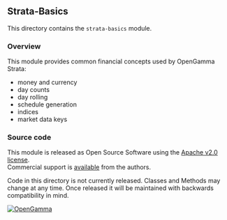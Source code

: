 Strata-Basics
-------------
This directory contains the `strata-basics` module.

### Overview

This module provides common financial concepts used by OpenGamma Strata:

* money and currency
* day counts
* day rolling
* schedule generation
* indices
* market data keys


### Source code

This module is released as Open Source Software using the
[Apache v2.0 license](http://www.apache.org/licenses/LICENSE-2.0.html).  
Commercial support is [available](http://www.opengamma.com/) from the authors.

Code in this directory is not currently released.
Classes and Methods may change at any time.
Once released it will be maintained with backwards compatibility in mind.

[![OpenGamma](http://developers.opengamma.com/res/display/default/chrome/masthead_logo.png "OpenGamma")](http://developers.opengamma.com)
